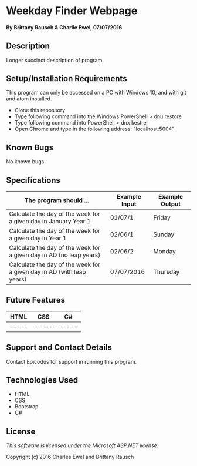 # Weekday Finder Webpage

#### By Brittany Rausch & Charlie Ewel, 07/07/2016

## Description

Longer succinct description of program.

## Setup/Installation Requirements

This program can only be accessed on a PC with Windows 10, and with git and atom installed.

* Clone this repository
* Type following command into the Windows PowerShell > dnu restore
* Type following command into PowerShell > dnx kestrel
* Open Chrome and type in the following address: "localhost:5004"

## Known Bugs

No known bugs.

## Specifications

The program should ... | Example Input | Example Output
----- | ----- | -----
Calculate the day of the week for a given day in January Year 1 | 01/07/1 | Friday
Calculate the day of the week for a given day in Year 1 |02/06/1 | Sunday
Calculate the day of the week for a given day in AD (no leap years) |02/06/2 | Monday
Calculate the day of the week for a given day in AD (with leap years)|07/07/2016|Thursday

## Future Features

HTML | CSS | C#
----- | ----- | -----
----- | ----- | -----

## Support and Contact Details

Contact Epicodus for support in running this program.

## Technologies Used

* HTML
* CSS
* Bootstrap
* C#

## License

*This software is licensed under the Microsoft ASP.NET license.*

Copyright (c) 2016 Charles Ewel and Brittany Rausch
